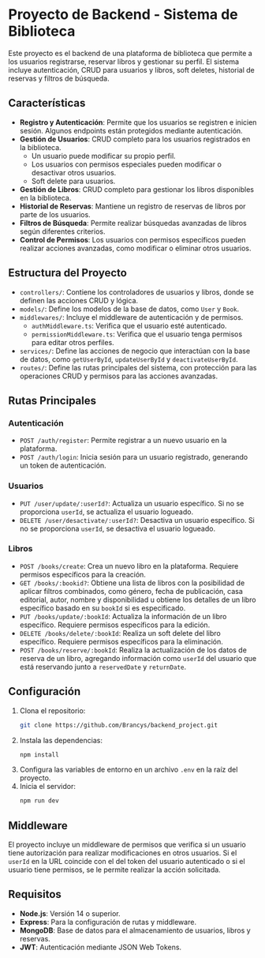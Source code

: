 # Proyecto de Backend - Sistema de Biblioteca

Este proyecto es el backend de una plataforma de biblioteca que permite a los usuarios registrarse, reservar libros y gestionar su perfil. El sistema incluye autenticación, CRUD para usuarios y libros, soft deletes, historial de reservas y filtros de búsqueda.

## Características

- **Registro y Autenticación**: Permite que los usuarios se registren e inicien sesión. Algunos endpoints están protegidos mediante autenticación.
- **Gestión de Usuarios**: CRUD completo para los usuarios registrados en la biblioteca.
  - Un usuario puede modificar su propio perfil.
  - Los usuarios con permisos especiales pueden modificar o desactivar otros usuarios.
  - Soft delete para usuarios.
- **Gestión de Libros**: CRUD completo para gestionar los libros disponibles en la biblioteca.
- **Historial de Reservas**: Mantiene un registro de reservas de libros por parte de los usuarios.
- **Filtros de Búsqueda**: Permite realizar búsquedas avanzadas de libros según diferentes criterios.
- **Control de Permisos**: Los usuarios con permisos específicos pueden realizar acciones avanzadas, como modificar o eliminar otros usuarios.

## Estructura del Proyecto

- `controllers/`: Contiene los controladores de usuarios y libros, donde se definen las acciones CRUD y lógica.
- `models/`: Define los modelos de la base de datos, como `User` y `Book`.
- `middlewares/`: Incluye el middleware de autenticación y de permisos.
  - `authMiddleware.ts`: Verifica que el usuario esté autenticado.
  - `permissionMiddleware.ts`: Verifica que el usuario tenga permisos para editar otros perfiles.
- `services/`: Define las acciones de negocio que interactúan con la base de datos, como `getUserById`, `updateUserById` y `deactivateUserById`.
- `routes/`: Define las rutas principales del sistema, con protección para las operaciones CRUD y permisos para las acciones avanzadas.

## Rutas Principales

### Autenticación
- `POST /auth/register`: Permite registrar a un nuevo usuario en la plataforma.
- `POST /auth/login`: Inicia sesión para un usuario registrado, generando un token de autenticación.

### Usuarios
- `PUT /user/update/:userId?`: Actualiza un usuario específico. Si no se proporciona `userId`, se actualiza el usuario logueado.
- `DELETE /user/desactivate/:userId?`: Desactiva un usuario específico. Si no se proporciona `userId`, se desactiva el usuario logueado.

### Libros
- `POST /books/create`: Crea un nuevo libro en la plataforma. Requiere permisos específicos para la creación.
- `GET /books/:bookid?`: Obtiene una lista de libros con la posibilidad de aplicar filtros combinados, como género, fecha de publicación, casa editorial, autor, nombre y disponibilidad u obtiene los detalles de un libro específico basado en su `bookId` si es especificado.
- `PUT /books/update/:bookId`: Actualiza la información de un libro específico. Requiere permisos específicos para la edición.
- `DELETE /books/delete/:bookId`: Realiza un soft delete del libro específico. Requiere permisos específicos para la eliminación.
- `POST /books/reserve/:bookId`: Realiza la actualización de los datos de reserva de un libro, agregando información como `userId` del usuario que está reservando junto a `reservedDate` y `returnDate`.

## Configuración

1. Clona el repositorio:
   ```bash
   git clone https://github.com/Brancys/backend_project.git
   ```
2. Instala las dependencias:
   ```bash
   npm install
   ```
3. Configura las variables de entorno en un archivo `.env` en la raíz del proyecto.
4. Inicia el servidor:
   ```bash
   npm run dev
   ```
   
## Middleware

El proyecto incluye un middleware de permisos que verifica si un usuario tiene autorización para realizar modificaciones en otros usuarios. Si el `userId` en la URL coincide con el del token del usuario autenticado o si el usuario tiene permisos, se le permite realizar la acción solicitada.

## Requisitos

- **Node.js**: Versión 14 o superior.
- **Express**: Para la configuración de rutas y middleware.
- **MongoDB**: Base de datos para el almacenamiento de usuarios, libros y reservas.
- **JWT**: Autenticación mediante JSON Web Tokens.
